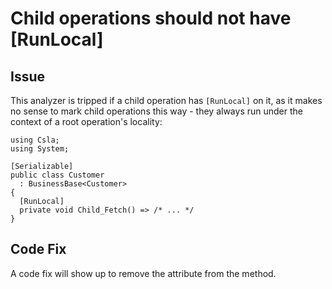 # Child operations should not have [RunLocal]

## Issue
This analyzer is tripped if a child operation has `[RunLocal]` on it, as it makes no sense to mark child operations this way - they always run under the context of a root operation's locality:

```
using Csla;
using System;

[Serializable]
public class Customer
  : BusinessBase<Customer> 
{ 
  [RunLocal]
  private void Child_Fetch() => /* ... */
}
```

## Code Fix
A code fix will show up to remove the attribute from the method.